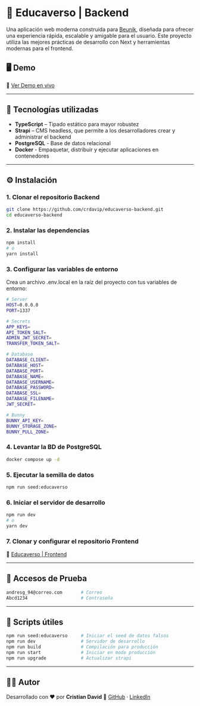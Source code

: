 # 🌌 Educaverso | Backend

Una aplicación web moderna construida para [Beunik](https://beunik.co/), diseñada para ofrecer una experiencia rápida, escalable y amigable para el usuario. Este proyecto utiliza las mejores prácticas de desarrollo con Next y herramientas modernas para el frontend.

## 🖥️ Demo

🔗 [Ver Demo en vivo](https://educaverso-crdavip.vercel.app/)  

---

## 🧰 Tecnologías utilizadas

- **TypeScript** – Tipado estático para mayor robustez
- **Strapi** – CMS headless, que permite a los desarrolladores crear y administrar el backend
- **PostgreSQL** - Base de datos relacional
- **Docker** - Empaquetar, distribuir y ejecutar aplicaciones en contenedores
---

## ⚙️ Instalación

### 1. Clonar el repositorio Backend

```bash
git clone https://github.com/crdavip/educaverso-backend.git
cd educaverso-backend
```

### 2. Instalar las dependencias

```bash
npm install
# o
yarn install
```

### 3. Configurar las variables de entorno

Crea un archivo .env.local en la raíz del proyecto con tus variables de entorno:

```bash
# Server
HOST=0.0.0.0
PORT=1337

# Secrets
APP_KEYS=
API_TOKEN_SALT=
ADMIN_JWT_SECRET=
TRANSFER_TOKEN_SALT=

# Database
DATABASE_CLIENT=
DATABASE_HOST=
DATABASE_PORT=
DATABASE_NAME=
DATABASE_USERNAME=
DATABASE_PASSWORD=
DATABASE_SSL=
DATABASE_FILENAME=
JWT_SECRET=

# Bunny
BUNNY_API_KEY=
BUNNY_STORAGE_ZONE=
BUNNY_PULL_ZONE=
```

### 4. Levantar la BD de PostgreSQL

```bash
docker compose up -d
```

### 5. Ejecutar la semilla de datos

```bash
npm run seed:educaverso
```

### 6. Iniciar el servidor de desarrollo

```bash
npm run dev
# o
yarn dev
```

### 7. Clonar y configurar el repositorio Frontend

🔗 [Educaverso | Frontend](https://github.com/crdavip/educaverso-frontend)

---

## 🥷 Accesos de Prueba

```bash
andresg_94@correo.com       # Correo
Abcd1234                    # Contraseña
```

---

## 🧪 Scripts útiles

```bash
npm run seed:educaverso     # Iniciar el seed de datos falsos
npm run dev                 # Servidor de desarrollo
npm run build               # Compilación para producción
npm run start               # Iniciar en modo producción
npm run upgrade             # Actualizar strapi
```

---

## 👨‍💻 Autor
Desarrollado con ❤️ por **Cristian David**
🔗 [GitHub](https://github.com/crdavip) · [LinkedIn](https://www.linkedin.com/in/crdavip/)